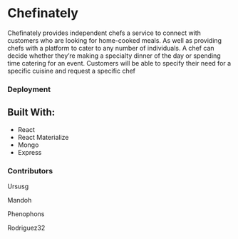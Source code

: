# Chefinately
<p> Chefinately provides independent chefs a service to connect with customers who are looking for home-cooked meals. As well as providing chefs with a platform to cater to any number of individuals. 
A chef can decide whether they’re making a specialty dinner of the day or spending time catering for an event. Customers will be able to specify their need for a specific cuisine and request a specific chef</P>

<h3>Deployment<h3>



<h2>Built With: </h2>
<ul>
<li>React</li>
<li>React Materialize</li>
<li>Mongo</li>
<li>Express</li>
</ul>

<h3>Contributors</h3>
<p>Ursusg</p>
<p>Mandoh</p>
<p>Phenophons</p>
<p>Rodriguez32</p>
